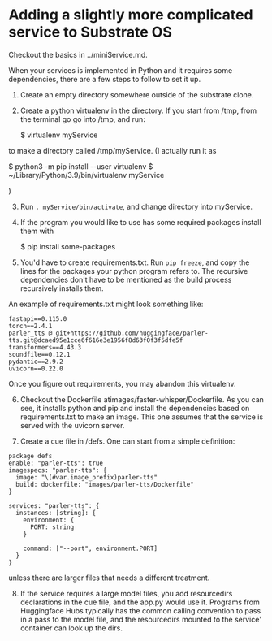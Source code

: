 # Adding a slightly more complicated service to Substrate OS

Checkout the basics in ../miniService.md.

When your services is implemented in Python and it requires some dependencies, there are a few steps to follow to set it up.

1. Create an empty directory somewhere outside of the substrate clone.
2. Create a python virtualenv in the directory. If you start from /tmp, from the terminal go go into /tmp, and run:

   $ virtualenv myService

to make a directory called /tmp/myService. (I actually run it as

   $ python3 -m pip install --user virtualenv
   $ ~/Library/Python/3.9/bin/virtualenv myService

)

3. Run `. myService/bin/activate`, and change directory into myService.

4. If the program you would like to use has some required packages install them with

   $ pip install some-packages

5. You'd have to create requirements.txt. Run `pip freeze`, and copy the lines for the packages your python program refers to. The recursive dependencies don't have to be mentioned as the build process recursively installs them.

An example of requirements.txt might look something like:

```
fastapi==0.115.0
torch==2.4.1
parler_tts @ git+https://github.com/huggingface/parler-tts.git@dcaed95e1cce6f616e3e1956f8d63f0f3f5dfe5f
transformers==4.43.3
soundfile==0.12.1
pydantic==2.9.2
uvicorn==0.22.0
```

Once you figure out requirements, you may abandon this virtualenv.

6. Checkout the Dockerfile atimages/faster-whisper/Dockerfile. As you can see, it installs python and pip and install the dependencies based on requirements.txt to make an image. This one assumes that the service is served with the uvicorn server.

7. Create a cue file in /defs. One can start from a simple definition:


```
package defs
enable: "parler-tts": true
imagespecs: "parler-tts": {
  image: "\(#var.image_prefix)parler-tts"
  build: dockerfile: "images/parler-tts/Dockerfile"
}

services: "parler-tts": {
  instances: [string]: {
    environment: {
      PORT: string
    }

    command: ["--port", environment.PORT]
  }
}
```

unless there are larger files that needs a different treatment.

8. If the service requires a large model files, you add resourcedirs declarations in the cue file, and the app.py would use it. Programs from Huggingface Hubs typically has the common calling convention to pass in a pass to the model file, and the resourcedirs mounted to the service' container can look up the dirs.
